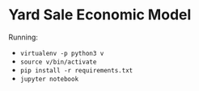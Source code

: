 # Yard Sale Economic Model

Running:

* `virtualenv -p python3 v`
* `source v/bin/activate`
* `pip install -r requirements.txt`
* `jupyter notebook`

